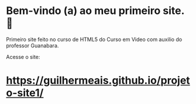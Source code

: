 # Bem-vindo (a) ao meu primeiro site.🙂
 Primeiro site feito no curso de HTML5 do Curso em Video com auxilio do professor Guanabara.

Acesse o site: 
# https://guilhermeais.github.io/projeto-site1/
